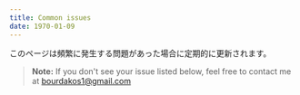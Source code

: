 ```yaml
---
title: Common issues
date: 1970-01-09
---
```

このページは頻繁に発生する問題があった場合に定期的に更新されます。

> **Note:** If you don't see your issue listed below, feel free to contact me at bourdakos1@gmail.com

